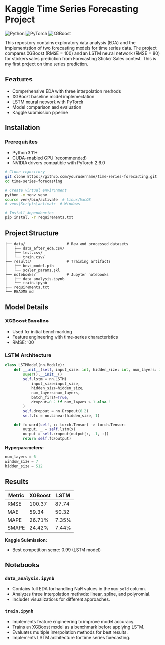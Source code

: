 # Kaggle Time Series Forecasting Project

![Python](https://img.shields.io/badge/Python-3.11%2B-blue)
![PyTorch](https://img.shields.io/badge/PyTorch-2.6.0-red)
![XGBoost](https://img.shields.io/badge/XGBoost-2.1.4-green)

This repository contains exploratory data analysis (EDA) and the implementation of two forecasting models for time series data. The project compares XGBoost (RMSE = 100) and an LSTM neural network (RMSE = 80) for stickers sales prediction from Forecasting Sticker Sales contest. This is my first project on time series prediction.

## Features
- Comprehensive EDA with three interpolation methods
- XGBoost baseline model implementation
- LSTM neural network with PyTorch
- Model comparison and evaluation
- Kaggle submission pipeline

## Installation

### Prerequisites
- Python 3.11+
- CUDA-enabled GPU (recommended)
- NVIDIA drivers compatible with PyTorch 2.6.0

```bash
# Clone repository
git clone https://github.com/yourusername/time-series-forecasting.git
cd time-series-forecasting

# Create virtual environment
python -m venv venv
source venv/bin/activate  # Linux/MacOS
# venv\Scripts\activate  # Windows

# Install dependencies
pip install -r requirements.txt
```

## Project Structure
```
├── data/                   # Raw and processed datasets
│   ├── data_after_eda.csv/                
│   ├── test.csv/                
│   └── train.csv/          
├── results/                # Training artifacts
│   ├── best_model.pth      
│   └── scaler_params.pkl   
├── notebooks/              # Jupyter notebooks
│   ├── data_analysis.ipynb 
│   └── train.ipynb         
├── requirements.txt        
└── README.md               
```

## Model Details

### XGBoost Baseline
- Used for initial benchmarking
- Feature engineering with time-series characteristics
- RMSE: 100

### LSTM Architecture
```python
class LSTMModel(nn.Module):
    def __init__(self, input_size: int, hidden_size: int, num_layers: int):
        super().__init__()
        self.lstm = nn.LSTM(
            input_size=input_size,
            hidden_size=hidden_size,
            num_layers=num_layers,
            batch_first=True,
            dropout=0.2 if num_layers > 1 else 0
        )
        self.dropout = nn.Dropout(0.2)
        self.fc = nn.Linear(hidden_size, 1)

    def forward(self, x: torch.Tensor) -> torch.Tensor:
        output, _ = self.lstm(x)
        output = self.dropout(output[:, -1, :])
        return self.fc(output)
```

**Hyperparameters:**
```python
num_layers = 6
window_size = 7
hidden_size = 512
```

## Results

| Metric   | XGBoost | LSTM    |
|----------|---------|---------|
| RMSE     | 100.37  | 87.74   |
| MAE      | 59.34   | 50.32   |
| MAPE     | 26.71%  | 7.35%   |
| SMAPE    | 24.42%  | 7.44%   |

**Kaggle Submission:**
- Best competition score: 0.99 (LSTM model)

## Notebooks

### `data_analysis.ipynb`
- Contains full EDA for handling NaN values in the `num_sold` column.
- Analyzes three interpolation methods: linear, spline, and polynomial.
- Includes visualizations for different approaches.

### `train.ipynb`
- Implements feature engineering to improve model accuracy.
- Trains an XGBoost model as a benchmark before applying LSTM.
- Evaluates multiple interpolation methods for best results.
- Implements LSTM architecture for time series forecasting.
